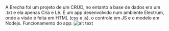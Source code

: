A Brecha foi um projeto de um CRUD, no entanto a base de dados era um .txt e ela apenas Cria e Lê. É um app desenvolvido num ambiente Electrum, onde a visão é feita em HTML (css e js), o controle em JS e o modelo em Nodejs.
Funcionamento do app:
![alt text](https://github.com/BoladoSeis/portifolio/Brecha/blob/main/Brave%20-%20portifolio_Brecha%20at%20main%20·%20BoladoSeis_portifolio%20-%20Brave%20-%2020%20November%202021.gif?raw=true)
